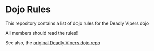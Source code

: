 Dojo Rules
==========

This repository contains a list of dojo rules for the Deadly Vipers dojo

All members should read the rules!

See also, the [original Deadly Vipers dojo repo](https://github.com/deadlyvipers)

